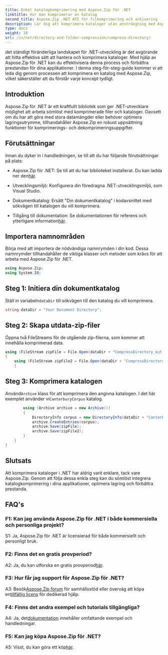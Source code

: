 ```yaml
---
title: Enkel katalogkomprimering med Aspose.Zip för .NET
linktitle: Hur man komprimerar en katalog
second_title: Aspose.Zip .NET API för filkomprimering och arkivering
description: Lär dig att komprimera kataloger utan ansträngning med Aspose.Zip för .NET. Öka din .NET-utveckling genom att optimera lagringsutrymmet effektivt.
type: docs
weight: 10
url: /sv/net/directory-and-folder-compression/compress-directory/
---
```

det ständigt föränderliga landskapet för .NET-utveckling är det avgörande att hitta effektiva sätt att hantera och komprimera kataloger. Med hjälp av Aspose.Zip för .NET kan du effektivisera denna process och förbättra prestandan för dina applikationer. I denna steg-för-steg-guide kommer vi att leda dig genom processen att komprimera en katalog med Aspose.Zip, vilket säkerställer att du förstår varje koncept tydligt.

## Introduktion

Aspose.Zip för .NET är ett kraftfullt bibliotek som ger .NET-utvecklare möjlighet att arbeta sömlöst med komprimerade filer och kataloger. Oavsett om du har att göra med stora datamängder eller behöver optimera lagringsutrymme, tillhandahåller Aspose.Zip en robust uppsättning funktioner för komprimerings- och dekomprimeringsuppgifter.

## Förutsättningar

Innan du dyker in i handledningen, se till att du har följande förutsättningar på plats:

-  Aspose.Zip för .NET: Se till att du har biblioteket installerat. Du kan ladda ner den[här](https://releases.aspose.com/zip/net/).

- Utvecklingsmiljö: Konfigurera din föredragna .NET-utvecklingsmiljö, som Visual Studio.

- Dokumentkatalog: Ersätt "Din dokumentkatalog" i kodavsnittet med sökvägen till katalogen du vill komprimera.

-  Tillgång till dokumentation: Se dokumentationen för referens och ytterligare information[här](https://reference.aspose.com/zip/net/).

## Importera namnområden

Börja med att importera de nödvändiga namnrymden i din kod. Dessa namnrymder tillhandahåller de viktiga klasser och metoder som krävs för att arbeta med Aspose.Zip för .NET.

```csharp
using Aspose.Zip;
using System.IO;
```

## Steg 1: Initiera din dokumentkatalog

 Ställ in variabeln`dataDir` till sökvägen till den katalog du vill komprimera.

```csharp
string dataDir = "Your Document Directory";
```

## Steg 2: Skapa utdata-zip-filer

Öppna två FileStreams för de utgående zip-filerna, som kommer att innehålla komprimerad data.

```csharp
using (FileStream zipFile = File.Open(dataDir + "CompressDirectory_out.zip", FileMode.Create))
{
    using (FileStream zipFile2 = File.Open(dataDir + "CompressDirectory2_out.zip", FileMode.Create))
    {
```

## Steg 3: Komprimera katalogen

 Använd`Archive` klass för att komprimera den angivna katalogen. I det här exemplet använder vi`CanterburyCorpus` katalog.

```csharp
        using (Archive archive = new Archive())
        {
            DirectoryInfo corpus = new DirectoryInfo(dataDir + "CanterburyCorpus");
            archive.CreateEntries(corpus);
            archive.Save(zipFile);
            archive.Save(zipFile2);
        }
    }
}
```

## Slutsats

Att komprimera kataloger i .NET har aldrig varit enklare, tack vare Aspose.Zip. Genom att följa dessa enkla steg kan du sömlöst integrera katalogkomprimering i dina applikationer, optimera lagring och förbättra prestanda.

## FAQ's

### F1: Kan jag använda Aspose.Zip för .NET i både kommersiella och personliga projekt?

S1: Ja, Aspose.Zip för .NET är licensierad för både kommersiellt och personligt bruk.

### F2: Finns det en gratis provperiod?

 A2: Ja, du kan utforska en gratis provperiod[här](https://releases.aspose.com/zip/net).

### F3: Hur får jag support för Aspose.Zip för .NET?

 A3: Besök[Aspose.Zip forum](https://forum.aspose.com/c/zip/37) för samhällsstöd eller överväg att köpa en[tillfällig licens](https://purchase.aspose.com/temporary-license/) för dedikerad hjälp.

### F4: Finns det andra exempel och tutorials tillgängliga?

 A4: Ja, det[dokumentation](https://reference.aspose.com/zip/net/) innehåller omfattande exempel och handledningar.

### F5: Kan jag köpa Aspose.Zip för .NET?

 A5: Visst, du kan göra ett köp[här](https://purchase.aspose.com/buy).